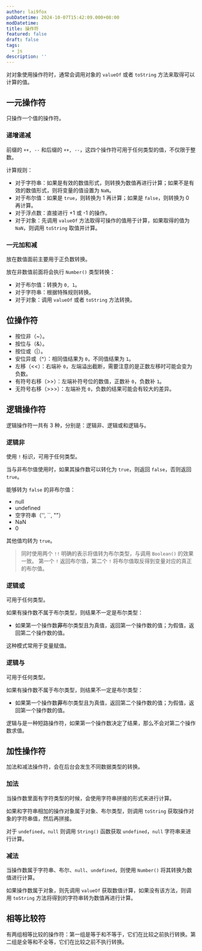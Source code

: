 ```yaml
---
author: lai9fox
pubDatetime: 2024-10-07T15:42:09.000+08:00
modDatetime: 
title: 操作符
featured: false
draft: false
tags:
  - js
description: ''
---
```


对对象使用操作符时，通常会调用对象的 `valueOf` 或者 `toString` 方法来取得可以计算的值。

## 一元操作符

只操作一个值的操作符。

### 递增递减

前缀的 `++, --` 和后缀的 `++, --`，这四个操作符可用于任何类型的值，不仅限于整数。

计算规则：

- 对于字符串：如果是有效的数值形式，则转换为数值再进行计算；如果不是有效的数值形式，则将变量的值设置为 `NaN`。
- 对于布尔值：如果是 `true`，则转换为 1 再计算；如果是 `false`，则转换为 0 再计算。
- 对于浮点数：直接进行 +1 或 -1 的操作。
- 对于对象：先调用 `valueOf` 方法取得可操作的值用于计算，如果取得的值为 `NaN`，则调用 `toString` 取值并计算。

### 一元加和减

放在数值面前主要用于正负数转换。

放在非数值前面将会执行 `Number()` 类型转换：

- 对于布尔值：转换为 `0, 1`。
- 对于字符串：根据特殊规则转换。
- 对于对象：调用 `valueOf` 或者 `toString` 方法转换。

## 位操作符

- 按位非（~）。
- 按位与（&）。
- 按位或（|）。
- 安位异或（^）：相同值结果为 `0`，不同值结果为 `1`。
- 左移（<<）：右端补 `0`，左端溢出截断，需要注意的是正数左移时可能会变为负数。
- 有符号右移（>>）：左端补符号位的数值，正数补 `0`，负数补 `1`。
- 无符号右移（>>>）：左端补充 `0`，负数的结果可能会有较大的差异。

## 逻辑操作符

逻辑操作符一共有 3 种，分别是：逻辑非、逻辑或和逻辑与。

### 逻辑非

使用 `!` 标识，可用于任何类型。

当与非布尔值使用时，如果其操作数可以转化为 `true`，则返回 `false`，否则返回 `true`。

能够转为 `false` 的非布尔值：

- null
- undefined
- 空字符串（'', ``, ""）
- NaN
- 0

其他值均转为 `true`。

>同时使用两个 `!!` 明确的表示将值转为布尔类型，与调用 `Boolean()` 的效果一致。
>第一个 `!` 返回布尔值，第二个 `!` 将布尔值取反得到变量对应的真正的布尔值。

### 逻辑或

可用于任何类型。

如果有操作数不属于布尔类型，则结果不一定是布尔类型：

- 如果第一个操作数**非**布尔类型且为真值，返回第一个操作数的值；为假值，返回第二个操作数的值。

这种模式常用于变量赋值。

### 逻辑与

可用于任何类型。

如果有操作数不属于布尔类型，则结果不一定是布尔类型：

- 如果第一个操作数**非**布尔类型且为真值，返回第二个操作数的值；为假值，返回第一个操作数的值。

逻辑与是一种短路操作符，如果第一个操作数决定了结果，那么不会对第二个操作数求值。

## 加性操作符

加法和减法操作符，会在后台会发生不同数据类型的转换。

### 加法

当操作数里面有字符类型的时候，会使用字符串拼接的形式来进行计算。

如果和字符串相加的操作对象属于对象、布尔类型，则调用 `toString` 获取操作对象的字符串值，然后再拼接。

对于 `undefined`，`null` 则调用 `String()` 函数获取 `undefined`，`null` 字符串来进行计算。

### 减法

当操作数属于字符串、布尔、`null`、`undefined`，则使用 `Number()` 将其转换为数值进行计算。

如果操作数属于对象，则先调用 `valueOf` 获取数值计算，如果没有该方法，则调用 `toString` 方法将得到的字符串转为数值再进行计算。

## 相等比较符

有两组相等比较的操作符：第一组是等于和不等于，它们在比较之前执行转换。第二组是全等和不全等，它们在比较之前不执行转换。
